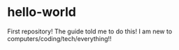 # hello-world
First repository!
The guide told me to do this! I am new to computers/coding/tech/everything!!
